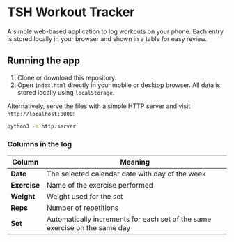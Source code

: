 # TSH Workout Tracker

A simple web-based application to log workouts on your phone. Each entry is
stored locally in your browser and shown in a table for easy review.

## Running the app

1. Clone or download this repository.
2. Open `index.html` directly in your mobile or desktop browser. All data is stored locally using `localStorage`.

Alternatively, serve the files with a simple HTTP server and visit `http://localhost:8000`:

```bash
python3 -m http.server
```

### Columns in the log

| Column | Meaning |
| ------ | ------- |
| **Date** | The selected calendar date with day of the week |
| **Exercise** | Name of the exercise performed |
| **Weight** | Weight used for the set |
| **Reps** | Number of repetitions |
| **Set** | Automatically increments for each set of the same exercise on the same day |
